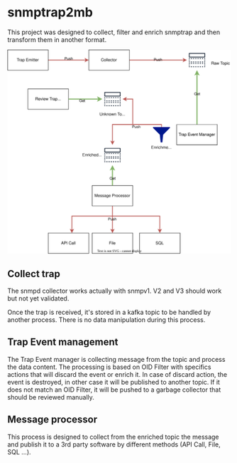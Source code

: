 # snmptrap2mb

This project was designed to collect, filter and enrich snmptrap and then transform them in another format.

![workflow](workflow.svg)

## Collect trap
The snmpd collector works actually with snmpv1.
V2 and V3 should work but not yet validated.

Once the trap is received, it's stored in a kafka topic to be handled by another process.
There is no data manipulation during this process.

## Trap Event management
The Trap Event manager is collecting message from the topic and process the data content.
The processing is based on OID Filter with specifics actions that will discard the event or enrich it.
In case of discard action, the event is destroyed, in other case it will be published to another topic.
If it does not match an OID Filter, it will be pushed to a garbage collector that should be reviewed manually.

## Message processor
This process is designed to collect from the enriched topic the message and publish it to a 3rd party software
by different methods (API Call, File, SQL ...).




